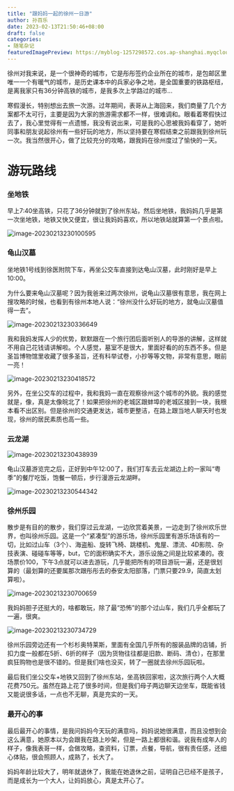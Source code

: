 ```yaml
---
title: "跟妈妈一起的徐州一日游"
author: 孙百乐
date: 2023-02-13T21:50:46+08:00
draft: false
categories: 
- 随笔杂记
featuredImagePreview: https://myblog-1257298572.cos.ap-shanghai.myqcloud.com/img/image-20230213230100595.png
---
```


徐州对我来说，是一个很神奇的城市，它是彤彤签约企业所在的城市，是包邮区里唯一一个有暖气的城市，是历史课本中的兵家必争之地，是全国重要的铁路枢纽，是离我家只有36分钟高铁的城市，是我多次上学路过的城市...

寒假漫长，特别想出去旅一次游。过年期间，表哥从上海回来，我们商量了几个方案都不太可行，主要是因为大家的旅游需求都不一样，很难调和。眼看着寒假快过去了，我心里觉得有一点遗憾，我没有说出来，可是我的心思被我妈看穿了，她听同事和朋友说起徐州有一些好玩的地方，所以坚持要在寒假结束之前跟我到徐州玩一次。我当然很开心，做了比较充分的攻略，跟我妈在徐州度过了愉快的一天。

# 游玩路线

### 坐地铁

早上7:40坐高铁，只花了36分钟就到了徐州东站，然后坐地铁，我妈妈几乎是第一次坐地铁，地铁又快又便宜，很让我妈妈喜欢，所以地铁站就算第一个景点啦。

![image-20230213230100595](https://myblog-1257298572.cos.ap-shanghai.myqcloud.com/img/image-20230213230100595.png)

### 龟山汉墓

坐地铁1号线到徐医附院下车，再坐公交车直接到达龟山汉墓，此时刚好是早上10:00。

为什么要来龟山汉墓呢？因为我爸来过两次徐州，说龟山汉墓很有意思，我在网上搜攻略的时候，也看到有徐州本地人说：“徐州没什么好玩的地方，就龟山汉墓值得一去”。

![image-20230213230336649](https://myblog-1257298572.cos.ap-shanghai.myqcloud.com/img/image-20230213230336649.png)

我和我妈发挥人少的优势，默默跟在一个旅行团后面听别人的导游的讲解，这样就不用自己花钱请讲解啦。个人感觉，墓室不是很大，里面好看的的东西不多。但是圣旨博物馆里收藏了很多圣旨，还有科举试卷，小抄等等文物，非常有意思，眼前一亮！

![image-20230213230418572](https://myblog-1257298572.cos.ap-shanghai.myqcloud.com/img/image-20230213230418572.png)

另外，在坐公交车的过程中，我和我妈一直在观察徐州这个城市的外貌。我的感觉就是，像，真是太像皖北了！如果把徐州的老城区跟蚌埠的老城区接到一块，我根本看不出区别。但是徐州的交通更发达，城市更整洁，在路上跟当地人聊天时也发现，徐州的居民素质也高一些。

### 云龙湖

![image-20230213230438939](https://myblog-1257298572.cos.ap-shanghai.myqcloud.com/img/image-20230213230438939.png)

龟山汉墓游览完之后，正好到中午12:00了，我们打车去云龙湖边上的一家叫“粤季”的餐厅吃饭，饱餐一顿后，步行漫游云龙湖畔。

![image-20230213230544342](https://myblog-1257298572.cos.ap-shanghai.myqcloud.com/img/image-20230213230544342.png)

### 徐州乐园

散步是有目的的散步，我们穿过云龙湖，一边欣赏着美景，一边走到了徐州欢乐世界，也叫徐州乐园。这是一个“紧凑型”的游乐场，徐州乐园里有游乐场该有的一切，比如过山车（3个）、海盗船、旋转飞椅、跳楼机、鬼屋、漂流、4D影院、杂技表演、碰碰车等等，but，它的面积确实不大，游乐设施之间是比较紧凑的。夜场票价100，下午3点就可以进去游玩，几乎能把所有的项目游玩一遍，还是很划算的（最划算的还要属那次跟彤彤去的泰安太阳部落，门票只要29.9，简直太划算啦）。

![image-20230213230700659](https://myblog-1257298572.cos.ap-shanghai.myqcloud.com/img/image-20230213230700659.png)

我妈妈胆子还挺大的，啥都敢玩，除了最“恐怖”的那个过山车，我们几乎全都玩了一遍，很爽。

![image-20230213230734729](https://myblog-1257298572.cos.ap-shanghai.myqcloud.com/img/image-20230213230734729.png)

徐州乐园旁边还有一个杉杉奥特莱斯，里面有全国几乎所有的服装品牌的店铺，折扣力度一般都在5折、6折的样子（因为货物往往都是旧款、断码、清仓），在那里疯狂购物也是很不错的。但是我们啥也没买，转了一圈就去徐州乐园玩啦。

最后我们坐公交车+地铁又回到了徐州东站，坐高铁回家啦，这次旅行两个人大概花费750元。虽然在路上花了很多时间，但是我们母子两边聊天边坐车，既能省钱又能说很多话，一点也不无聊，真是充实的一天。

### 最开心的事

最后最开心的事情，是我问妈妈今天玩的满意吗，妈妈说她很满意，而且没想到会这么满意，她原本以为会跟我在路上吵架，但是一路上都很和谐。说我有成年人的样子，像我表哥一样，会做攻略，查资料，订票，点餐，导航，很有责任感，还细心体贴，很会照顾人，成熟了，长大了。

妈妈年龄比较大了，明年就退休了，我能在她退休之前，证明自己已经不是孩子，而是成长为一个大人，让妈妈放心，真是太开心了。
